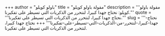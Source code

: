 +++
author = "باولو كويلو"
title = "مقولة باولو كويلو"
description = '''مقولة باولو كويلو: نحتاج جهدا كبيرا، لنتحرر من الذكريات التي تسيطر على تفكيرنا.'''
quote = '''نحتاج جهدا كبيرا، لنتحرر من الذكريات التي تسيطر على تفكيرنا.'''
slug = '''نحتاج-جهدا-كبيرا،-لنتحرر-من-الذكريات-التي-تسيطر-على-تفكيرنا'''
+++
نحتاج جهدا كبيرا، لنتحرر من الذكريات التي تسيطر على تفكيرنا.
